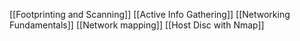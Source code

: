 [[Footprinting and Scanning]]
[[Active Info Gathering]]
[[Networking Fundamentals]]
[[Network mapping]]
[[Host Disc with Nmap]]
